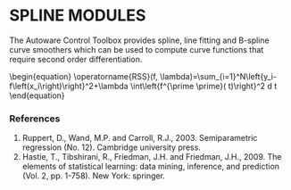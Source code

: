 # SPLINE MODULES

The Autoware Control Toolbox provides spline, line fitting and B-spline curve smoothers which can be used to compute
curve functions that require second order differentiation.

\begin{equation}
\operatorname{RSS}(f, \lambda)=\sum_{i=1}^N\left\{y_i-f\left(x_i\right)\right\}^2+\lambda \int\left\{f^{\prime \prime}(
t)\right\}^2 d t
\end{equation}

### References

1. Ruppert, D., Wand, M.P. and Carroll, R.J., 2003. Semiparametric regression (No. 12). Cambridge university press.
2. Hastie, T., Tibshirani, R., Friedman, J.H. and Friedman, J.H., 2009. The elements of statistical learning: data
   mining, inference, and prediction (Vol. 2, pp. 1-758). New York: springer.
